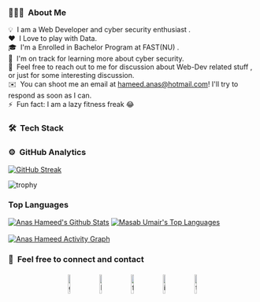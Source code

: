 ### 👨🏻‍💻 &nbsp;About Me

💡 &nbsp;I am a Web Developer and cyber security enthusiast .\
❤️ &nbsp;I Love to play with Data.\
🎓 &nbsp;I'm a Enrolled in Bachelor Program at FAST(NU) .\
🌱 &nbsp;I'm on track for learning more about cyber security.\
💬 &nbsp;Feel free to reach out to me for discussion about Web-Dev related stuff , or just for some interesting discussion.\
✉️ &nbsp;You can shoot me an email at hameed.anas@hotmail.com! I'll try to respond as soon as I can.\
⚡ &nbsp;Fun fact: I am a lazy fitness freak :joy:

<!-- 📄 &nbsp;Please have a look at my [Résumé]() for more details about me. I'm open to feedback and suggestions!\ -->

### 🛠 &nbsp;Tech Stack


### ⚙️ &nbsp;GitHub Analytics
[![GitHub Streak](http://github-readme-streak-stats.herokuapp.com?user=Anas-hmeed&theme=dark&hide_border=true&date_format=M%20j%5B%2C%20Y%5D)](https://git.io/streak-stats)

![trophy](https://github-profile-trophy.vercel.app/?username=Anas-hmeed&title=Commit,Stars,Repositories,PullRequest,Followers&theme=darkhub)

### Top Languages
<a href="https://github.com/Anas-hmeed/github-readme-stats"><img alt="Anas Hameed's Github Stats" src="https://github-readme-stats.vercel.app/api?username=Anas-hmeed&show_icons=true&count_private=true&theme=react&hide_border=true&bg_color=0D1117" /></a>
<a href="https://github.com/Anas-hmeed/github-readme-stats"><img alt="Masab Umair's Top Languages" src="https://github-readme-stats.vercel.app/api/top-langs/?username=Anas-hmeed&langs_count=8&count_private=true&layout=compact&theme=react&hide_border=true&bg_color=0D1117" /></a>
<br/>
<br/>
<a href="https://github.com/Anas-hmeed/github-readme-activity-graph"><img alt="Anas Hameed Activity Graph" src="https://activity-graph.herokuapp.com/graph?username=Anas-hmeed&bg_color=0D1117&color=5BCDEC&line=5BCDEC&point=FFFFFF&hide_border=true" /></a>

### 🤝 &nbsp;Feel free to connect and contact

<p style='text-align:center'>
	<a href="https://github.com/Anas-hmeed"><img alt="github" width="10%" style="padding:5px" src="https://img.icons8.com/clouds/100/000000/github.png"/></a>
	<a href="https://www.linkedin.com/in/Anas-hmeed-6445171aa/"><img alt="linkedin" width="10%" style="padding:5px" src="https://img.icons8.com/clouds/100/000000/linkedin.png"/></a>
	<a href="https://web.facebook.com/rajaanas.hameed"><img alt="facebook" width="10%" style="padding:5px" src="https://img.icons8.com/clouds/100/000000/facebook-new.png"/></a>
	<a href="https://www.instagram.com/_i_am.anas_/"><img alt="instagram" width="10%" style="padding:5px" src="https://img.icons8.com/clouds/100/000000/instagram.png"/></a>
	<a href="https://twitter.com/_Anas_hmeed_?s=09"><img alt="twitter" width="10%" style="padding:5px" src="https://img.icons8.com/clouds/100/000000/twitter.png"/></a>
</p>